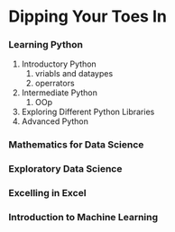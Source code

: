 # Dipping Your Toes In

### Learning Python
1. Introductory Python
    1. vriabls and dataypes
    2. operrators
3. Intermediate Python
    1. OOp
5. Exploring Different Python Libraries
6. Advanced Python

### Mathematics for Data Science

### Exploratory Data Science

### Excelling in Excel

### Introduction to Machine Learning
